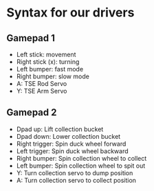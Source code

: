 # Syntax for our drivers
## Gamepad 1
* Left stick: movement
* Right stick (x): turning
* Left bumper: fast mode
* Right bumper: slow mode
* A: TSE Rod Servo
* Y: TSE Arm Servo

## Gamepad 2
* Dpad up: Lift collection bucket
* Dpad down: Lower collection bucket
* Right trigger: Spin duck wheel forward
* Left trigger: Spin duck wheel backward
* Right bumper: Spin collection wheel to collect
* Left bumper: Spin collection wheel to spit out
* Y: Turn collection servo to dump position
* A: Turn collection servo to collect position